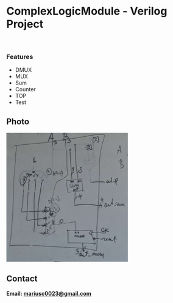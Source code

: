 <h1>ComplexLogicModule - Verilog Project</h1>
<br>
<h3>Features</h3>
<ul>
    <li>DMUX</li>
    <li>MUX</li>
    <li>Sum</li>
    <li>Counter</li>
    <li>TOP</li>
    <li>Test</li>
</ul>


<h2>Photo</h2>
<img src="image.png">
<br>

<h2>Contact</h2>

<b> Email: mariusc0023@gmail.com </b>
